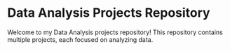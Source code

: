# Data Analysis Projects Repository
Welcome to my Data Analysis projects repository! This repository contains multiple projects, each focused on analyzing data.
